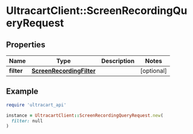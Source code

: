 # UltracartClient::ScreenRecordingQueryRequest

## Properties

| Name | Type | Description | Notes |
| ---- | ---- | ----------- | ----- |
| **filter** | [**ScreenRecordingFilter**](ScreenRecordingFilter.md) |  | [optional] |

## Example

```ruby
require 'ultracart_api'

instance = UltracartClient::ScreenRecordingQueryRequest.new(
  filter: null
)
```

